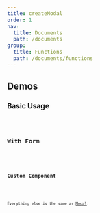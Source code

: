```yaml
---
title: createModal
order: 1
nav:
  title: Documents
  path: /documents
group:
  title: Functions
  path: /documents/functions
---
```


## Demos

### Basic Usage

<code title="Basic" src="./demos/basic.tsx" />

### With Form

<code title="With Form" src="./demos/with-form.tsx" desc="Attempts to call `Form`'s `validateFieldsReturnFormatValue` or `validateFields` method when you click Ok button, and its returned value will be passed to `onOk`. If `onOk` returns a promise, Ok button will be loading until the promise done, if rejected, the modal won't close." />

### Custom Component

<code title="Custom Component" src="./demos/custom.tsx" desc="Custom Component is treated like a form." />

<API>Everything else is the same as [Modal](https://ant.design/components/modal/#header).</API>

